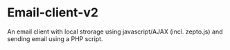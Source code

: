 # Email-client-v2
An email client with local strorage using javascript/AJAX (incl. zepto.js) and sending email using a PHP script.
